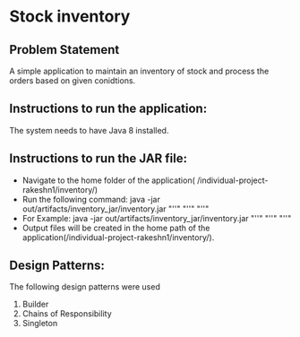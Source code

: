 # Stock inventory

## Problem Statement

A simple application to maintain an inventory of stock and process the orders based on given conidtions.

## Instructions to run the application:
The system needs to have Java 8 installed.

## Instructions to run the JAR file:
- Navigate to the home folder of the application( /individual-project-rakeshn1/inventory/)
- Run the following command: java -jar out/artifacts/inventory_jar/inventory.jar "'<Items dataset File Path>'" "'<Card dataset File Path>'" "'<Order Information File Path>'" 
- For Example: java -jar out/artifacts/inventory_jar/inventory.jar "'<Dataset File Path>'" "'<Card Information File Path>'" "'<Order Information File Path>'"
- Output files will be created in the home path of the application(/individual-project-rakeshn1/inventory/).

## Design Patterns:
The following design patterns were used
1) Builder
2) Chains of Responsibility
3) Singleton

